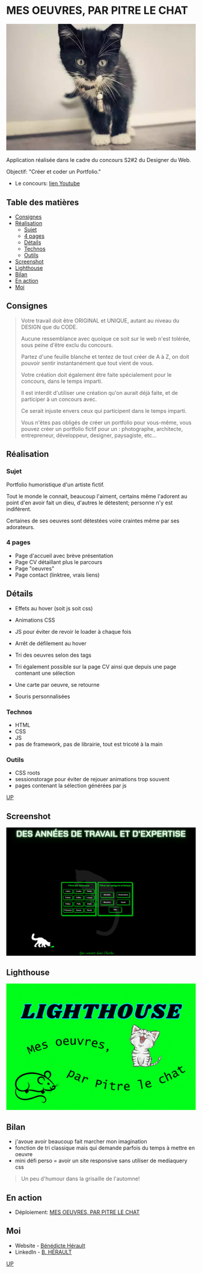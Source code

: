 # MES OEUVRES, PAR PITRE LE CHAT

![chat](/assets/mebaby.webp)

Application réalisée dans le cadre du concours S2#2 du Designer du Web.

Objectif: "Créer et coder un Portfolio."

- Le concours: [lien Youtube](https://www.youtube.com/watch?v=Dzpq1vf8u9I)

## Table des matières

- [Consignes](#consignes)
- [Réalisation](#réalisation)
  - [Sujet](#sujet)
  - [4 pages](#4-pages)
  - [Détails](#détails)
  - [Technos](#technos)
  - [Outils](#outils)
- [Screenshot](#screenshot)
- [Lighthouse](#lighthouse)
- [Bilan](#bilan)
- [En action](#en-action)
- [Moi](#moi)

## Consignes

> Votre travail doit être ORIGINAL et UNIQUE, autant au niveau du DESIGN que du CODE.
>
> Aucune ressemblance avec quoique ce soit sur le web n'est tolérée, sous peine d'être exclu du concours.
>
> Partez d'une feuille blanche et tentez de tout créer de A à Z, on doit pouvoir sentir instantanément que tout vient de vous.
>
> Votre création doit également être faite spécialement pour le concours, dans le temps imparti.
>
> Il est interdit d'utiliser une création qu'on aurait déjà faite, et de participer à un concours avec.
>
> Ce serait injuste envers ceux qui participent dans le temps imparti.
>
> Vous n'êtes pas obligés de créer un portfolio pour vous-même, vous pouvez créer un portfolio fictif pour un : photographe, architecte, entrepreneur, développeur, designer, paysagiste, etc...

## Réalisation

### Sujet

Portfolio humoristique d'un artiste fictif.

Tout le monde le connait, beaucoup l'aiment, certains même l'adorent au point d'en avoir fait un dieu, d'autres le détestent;
personne n'y est indiférent.

Certaines de ses oeuvres sont détestées voire craintes même par ses adorateurs.

### 4 pages

- Page d'accueil avec brève présentation
- Page CV détaillant plus le parcours
- Page "oeuvres"
- Page contact (linktree, vrais liens)

## Détails

- Effets au hover (soit js soit css)
- Animations CSS
- JS pour éviter de revoir le loader à chaque fois
- Arrêt de défilement au hover

- Tri des oeuvres selon des tags
- Tri également possible sur la page CV ainsi que depuis une page contenant une sélection
- Une carte par oeuvre, se retourne
- Souris personnalisées

### Technos

- HTML
- CSS
- JS
- pas de framework, pas de librairie, tout est tricoté à la main

### Outils

- CSS roots
- sessionstorage pour éviter de rejouer animations trop souvent
- pages contenant la sélection générées par js

[UP](#table-des-matières)

## Screenshot

![sreen](/assets/screen.png)

## Lighthouse

![lighthouse](/assets/docs/LIGHTHOUSE.gif)

## Bilan

- j'avoue avoir beaucoup fait marcher mon imagination
- fonction de tri classique mais qui demande parfois du temps à mettre en oeuvre
- mini défi perso = avoir un site responsive sans utiliser de mediaquery css

> Un peu d'humour dans la grisaille de l'automne!

## En action

- Déploiement: [MES OEUVRES, PAR PITRE LE CHAT](https://mon-superbe-portfolio.netlify.app/)

## Moi

- Website - [Bénédicte Hérault](https://lazez-bzh.netlify.app/)
- LinkedIn - [B. HÉRAULT](https://www.linkedin.com/in/benedicte-herault/)

[UP](#table-des-matières)
